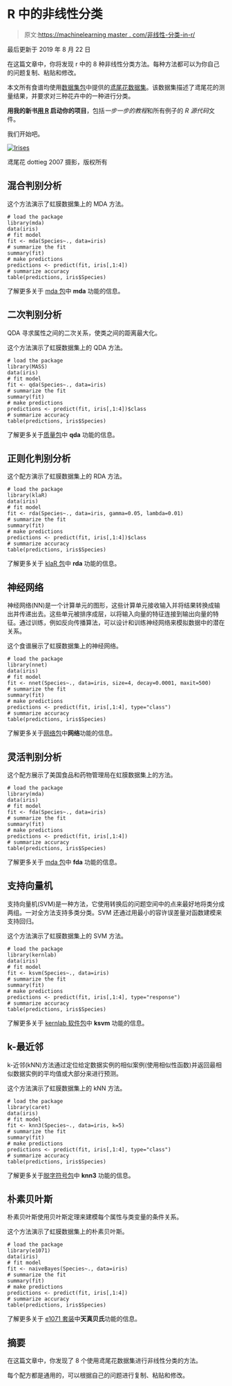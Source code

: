 # R 中的非线性分类

> 原文:[https://machinelearning master . com/非线性-分类-in-r/](https://machinelearningmastery.com/non-linear-classification-in-r/)

最后更新于 2019 年 8 月 22 日

在这篇文章中，你将发现 r 中的 8 种非线性分类方法。每种方法都可以为你自己的问题复制、粘贴和修改。

本文所有食谱均使用[数据集包](http://stat.ethz.ch/R-manual/R-patched/library/datasets/html/00Index.html)中提供的[鸢尾花数据集](http://stat.ethz.ch/R-manual/R-patched/library/datasets/html/iris.html)。该数据集描述了鸢尾花的测量结果，并要求对三种花卉中的一种进行分类。

**用我的新书[用 R](https://machinelearningmastery.com/machine-learning-with-r/) 启动你的项目**，包括*一步一步的教程*和所有例子的 *R 源代码*文件。

我们开始吧。

[![Irises](img/5ca6400308a8cda8b12f673236f0930d.png)](https://machinelearningmastery.com/wp-content/uploads/2014/03/irises.jpg)

鸢尾花
dottieg 2007 摄影，版权所有

## 混合判别分析

这个方法演示了虹膜数据集上的 MDA 方法。

```
# load the package
library(mda)
data(iris)
# fit model
fit <- mda(Species~., data=iris)
# summarize the fit
summary(fit)
# make predictions
predictions <- predict(fit, iris[,1:4])
# summarize accuracy
table(predictions, iris$Species)
```

了解更多关于 [mda 包](https://cran.r-project.org/web/packages/mda/index.html)中 **mda** 功能的信息。

## 二次判别分析

QDA 寻求属性之间的二次关系，使类之间的距离最大化。

这个方法演示了虹膜数据集上的 QDA 方法。

```
# load the package
library(MASS)
data(iris)
# fit model
fit <- qda(Species~., data=iris)
# summarize the fit
summary(fit)
# make predictions
predictions <- predict(fit, iris[,1:4])$class
# summarize accuracy
table(predictions, iris$Species)
```

了解更多关于[质量包](https://cran.r-project.org/web/packages/MASS/index.html)中 **qda** 功能的信息。

## 正则化判别分析

这个配方演示了虹膜数据集上的 RDA 方法。

```
# load the package
library(klaR)
data(iris)
# fit model
fit <- rda(Species~., data=iris, gamma=0.05, lambda=0.01)
# summarize the fit
summary(fit)
# make predictions
predictions <- predict(fit, iris[,1:4])$class
# summarize accuracy
table(predictions, iris$Species)
```

了解更多关于 [klaR 包](https://cran.r-project.org/web/packages/klaR/index.html)中 **rda** 功能的信息。

## 神经网络

神经网络(NN)是一个计算单元的图形，这些计算单元接收输入并将结果转换成输出并传递出去。这些单元被排序成层，以将输入向量的特征连接到输出向量的特征。通过训练，例如反向传播算法，可以设计和训练神经网络来模拟数据中的潜在关系。

这个食谱展示了虹膜数据集上的神经网络。

```
# load the package
library(nnet)
data(iris)
# fit model
fit <- nnet(Species~., data=iris, size=4, decay=0.0001, maxit=500)
# summarize the fit
summary(fit)
# make predictions
predictions <- predict(fit, iris[,1:4], type="class")
# summarize accuracy
table(predictions, iris$Species)
```

了解更多关于[网络包](https://cran.r-project.org/web/packages/nnet/index.html)中**网络**功能的信息。

## 灵活判别分析

这个配方展示了美国食品和药物管理局在虹膜数据集上的方法。

```
# load the package
library(mda)
data(iris)
# fit model
fit <- fda(Species~., data=iris)
# summarize the fit
summary(fit)
# make predictions
predictions <- predict(fit, iris[,1:4])
# summarize accuracy
table(predictions, iris$Species)
```

了解更多关于 [mda 包](https://cran.r-project.org/web/packages/mda/index.html)中 **fda** 功能的信息。

## 支持向量机

支持向量机(SVM)是一种方法，它使用转换后的问题空间中的点来最好地将类分成两组。一对全方法支持多类分类。SVM 还通过用最小的容许误差量对函数建模来支持回归。

这个方法演示了虹膜数据集上的 SVM 方法。

```
# load the package
library(kernlab)
data(iris)
# fit model
fit <- ksvm(Species~., data=iris)
# summarize the fit
summary(fit)
# make predictions
predictions <- predict(fit, iris[,1:4], type="response")
# summarize accuracy
table(predictions, iris$Species)
```

了解更多关于 [kernlab 软件包](https://cran.r-project.org/web/packages/kernlab/index.html)中 **ksvm** 功能的信息。

## k-最近邻

k-近邻(kNN)方法通过定位给定数据实例的相似案例(使用相似性函数)并返回最相似数据实例的平均值或大部分来进行预测。

这个方法演示了虹膜数据集上的 kNN 方法。

```
# load the package
library(caret)
data(iris)
# fit model
fit <- knn3(Species~., data=iris, k=5)
# summarize the fit
summary(fit)
# make predictions
predictions <- predict(fit, iris[,1:4], type="class")
# summarize accuracy
table(predictions, iris$Species)
```

了解更多关于[脱字符号包](https://cran.r-project.org/web/packages/caret/index.html)中 **knn3** 功能的信息。

## 朴素贝叶斯

朴素贝叶斯使用贝叶斯定理来建模每个属性与类变量的条件关系。

这个方法演示了虹膜数据集上的朴素贝叶斯。

```
# load the package
library(e1071)
data(iris)
# fit model
fit <- naiveBayes(Species~., data=iris)
# summarize the fit
summary(fit)
# make predictions
predictions <- predict(fit, iris[,1:4])
# summarize accuracy
table(predictions, iris$Species)
```

了解更多关于 [e1071 套装](https://cran.r-project.org/web/packages/e1071/index.html)中**天真贝氏**功能的信息。

## 摘要

在这篇文章中，你发现了 8 个使用鸢尾花数据集进行非线性分类的方法。

每个配方都是通用的，可以根据自己的问题进行复制、粘贴和修改。